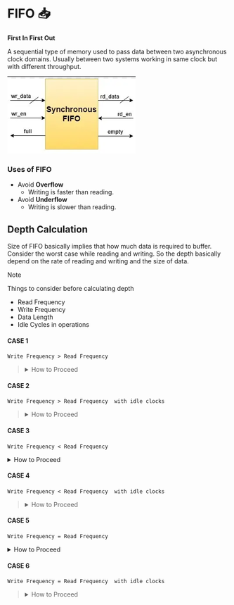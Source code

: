# FIFO 📥

**First In First Out**

A sequential type of memory used to pass data between two asynchronous clock domains. Usually between two systems working in same clock but with different throughput. 

![alt text](image.png)

### Uses of FIFO

- Avoid **Overflow**
  - Writing is faster than reading.
- Avoid **Underflow**
  - Writing is slower than reading.

## Depth Calculation

Size of FIFO basically implies that how much data is required to buffer.
Consider the worst case while reading and writing. So the depth basically depend on the rate of reading and writing and the size of data.

> [!NOTE]
> Things to consider before calculating depth
> - Read Frequency
> - Write Frequency
> - Data Length
> - Idle Cycles in operations

#### CASE 1
~~~
Write Frequency > Read Frequency
~~~

> <details>
>     <summary>How to Proceed</summary>
> 
> ```
> F write = 80MHz   F read = 50Mz   Burst Length = 120
> Consider no idle cycle between
> ```
>
> 
> Time required to write one data item  = $\frac{1}{F_w}$ = $\frac{1}{80M}$ = 12.5 ns
>
> Time required for writing whole data = 120 * 12.5 = 1500 ns
>
> Time required to read one data item   = $\frac{1}{F_r}$ = $\frac{1}{50M}$ = 20 ns
>
> Number of data read during 1500ns  =  $\frac{1500}{20}$ = 75
>
> Number of Data needed to store in FIFO = 120(Total data) - 75(read Data) = **45**
>
> 
> </details>



#### CASE 2
~~~
Write Frequency > Read Frequency  with idle clocks
~~~

> <details>
>     <summary>How to Proceed</summary>
>
> ```
> F write = 80MHz   F read = 50Mz   Burst Length = 120
> 1 Idle clock between successive writes
> 3 Idle clock between successive reads
> ```
>
> 
> Time required to write one data item with considering idle   = $2*\frac{1}{F_w}$ = $\frac{2}{80M}$ = 25 ns
>
> Time required for writing whole data = 120 * 25 = 3000 ns
>
> Time required to read one data item with considering idle  = $4*\frac{1}{F_r}$ = $\frac{4}{50M}$ = 80 ns
>
> Number of data read during 1500ns  =  $\frac{3000}{80}$ = 37.5 = 37
>
> Number of Data needed to store in FIFO = 120(Total data) - 37(read Data) = **83**
> 
> </details>


#### CASE 3
~~~
Write Frequency < Read Frequency
~~~

<details>
    <summary>How to Proceed</summary>
    Depth of **1** is sufficient.
</details>

#### CASE 4
~~~
Write Frequency < Read Frequency  with idle clocks
~~~

> <details>
>     <summary>How to Proceed</summary>
>
> ```
> F write = 30MHz   F read = 50Mz   Burst Length = 120
> 1 Idle clock between successive writes
> 3 Idle clock between successive reads
> ```
>
> 
> Time required to write one data item with considering idle   = $2*\frac{1}{F_w}$ = $\frac{2}{30M}$ = 66.67 ns
>
> Time required for writing whole data = 120 * 66.67 = 8000 ns
>
> Time required to read one data item with considering idle  = $4*\frac{1}{F_r}$ = $\frac{4}{50M}$ = 80 ns
>
> Number of data read during 1500ns  =  $\frac{8000}{80}$ = 100
>
> Number of Data needed to store in FIFO = 120(Total data) - 100(read Data) = **20**
> 
> </details>

#### CASE 5
~~~
Write Frequency = Read Frequency
~~~

<details>
    <summary>How to Proceed</summary>
    No need of FIFO if clock are on phase,
    Depth of **1** is sufficient if clock are out of phase.
</details>


 #### CASE 6
~~~
Write Frequency = Read Frequency  with idle clocks
~~~

> <details>
>     <summary>How to Proceed</summary>
>
> ```
> F write = 50MHz   F read = 50Mz   Burst Length = 120
> 1 Idle clock between successive writes
> 3 Idle clock between successive reads
> ```
>
> 
> Time required to write one data item with considering idle   = $2*\frac{1}{F_w}$ = $\frac{2}{50M}$ = 40 ns
>
> Time required for writing whole data = 120 * 40 = 4800 ns
>
> Time required to read one data item with considering idle  = $4*\frac{1}{F_r}$ = $\frac{4}{50M}$ = 80 ns
>
> Number of data read during 1500ns  =  $\frac{4800}{80}$ = 60
>
> Number of Data needed to store in FIFO = 120(Total data) - 60(read Data) = 60
> 
> </details>